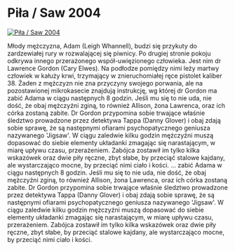 Piła / Saw 2004 
=============
[![Piła / Saw 2004 ](http://vidos.pl/images/player.gif)](http://vidos.pl/pila-saw-2004)

 Młody mężczyzna, Adam (Leigh Whannell), budzi się przykuty do zardzewiałej rury w rozwalającej się piwnicy. Po drugiej stronie pokoju odkrywa innego przerażonego współ-uwięzionego człowieka. Jest nim dr Lawrence Gordon (Cary Elwes). Na podłodze pomiędzy nimi leży martwy człowiek w kałuży krwi, trzymający w znieruchomiałej ręce pistolet kaliber 38. Żaden z mężczyzn nie zna przyczyny swojego porwania, ale na pozostawionej mikrokasecie znajdują instrukcję, wg której dr Gordon ma zabić Adama w ciągu następnych 8 godzin. Jeśli mu się to nie uda, nie dość, że obaj mężczyźni zginą, to również Allison, żona Lawrenca, oraz ich córka zostaną zabite. Dr Gordon przypomina sobie trwające właśnie śledztwo prowadzone przez detektywa Tappa (Danny Glover) i obaj zdają sobie sprawę, że są następnymi ofiarami psychopatycznego geniusza nazywanego 'Jigsaw'. W ciągu zaledwie kilku godzin mężczyźni muszą dopasować do siebie elementy układanki zmagając się narastającym, w miarę upływu czasu, przerażeniem. Zabójca zostawił im tylko kilka wskazówek oraz dwie piły ręczne, zbyt słabe, by przeciąć stalowe kajdany, ale wystarczająco mocne, by przeciąć nimi ciało i kości.  ... zabić Adama w ciągu następnych 8 godzin. Jeśli mu się to nie uda, nie dość, że obaj mężczyźni zginą, to również Allison, żona Lawrenca, oraz ich córka zostaną zabite. Dr Gordon przypomina sobie trwające właśnie śledztwo prowadzone przez detektywa Tappa (Danny Glover) i obaj zdają sobie sprawę, że są następnymi ofiarami psychopatycznego geniusza nazywanego 'Jigsaw'. W ciągu zaledwie kilku godzin mężczyźni muszą dopasować do siebie elementy układanki zmagając się narastającym, w miarę upływu czasu, przerażeniem. Zabójca zostawił im tylko kilka wskazówek oraz dwie piły ręczne, zbyt słabe, by przeciąć stalowe kajdany, ale wystarczająco mocne, by przeciąć nimi ciało i kości.
